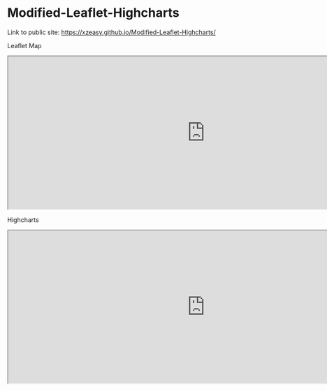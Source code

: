 # Modified-Leaflet-Highcharts

Link to public site: https://xzeasy.github.io/Modified-Leaflet-Highcharts/

Leaflet Map
<iframe src="https://xzeasy.github.io/leaflet-map-simple" width="900" height="350"></iframe>


Highcharts
<iframe src="https://xzeasy.github.io/highcharts-scatter-csv" width="900" height="350"></iframe>
